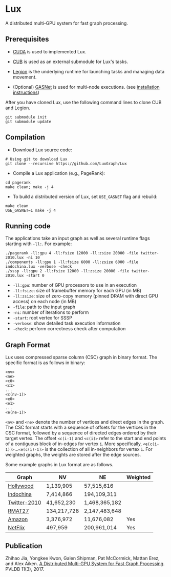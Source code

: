Lux
========================
A distributed multi-GPU system for fast graph processing.

Prerequisites
-------------
* [CUDA](https://developer.nvidia.com/cuda-zone) is used to implemented Lux.

* [CUB](http://nvlabs.github.io/cub/) is used as an external submodule for Lux's tasks.

* [Legion](http://legion.stanford.edu/) is the underlying runtime for launching tasks and managing data movement.

* (Optional) [GASNet](http://gasnet.lbl.gov) is used for multi-node executions. (see [installation instructions](http://legion.stanford.edu/gasnet/))

After you have cloned Lux, use the following command lines to clone CUB and Legion. 
```
git submodule init
git submodule update
```

Compilation
-----------
* Download Lux source code:
```
# Using git to download Lux
git clone --recursive https://github.com/LuxGraph/Lux
```
* Compile a Lux application (e.g., PageRank):
```
cd pagerank
make clean; make -j 4
```
* To build a distributed version of Lux, set `USE_GASNET` flag and rebuild:
```
make clean
USE_GASNET=1 make -j 4
```

Running code
------------
The applications take an input graph as well as several runtime flags starting with `-ll:`. For example:
```
./pagerank -ll:gpu 4 -ll:fsize 12000 -ll:zsize 20000 -file twitter-2010.lux -ni 10
./components -ll:gpu 1 -ll:fsize 6000 -ll:zsize 6000 -file indochina.lux -verbose -check
./sssp -ll:gpu 2 -ll:fsize 12000 -ll:zsize 20000 -file twitter-2010.lux -start 0
```
* `-ll:gpu`: number of GPU processors to use in an execution 
* `-ll:fsize`: size of framebuffer memory for each GPU (in MB) 
* `-ll:zsize`: size of zero-copy memory (pinned DRAM with direct GPU access) on each node (in MB)
* `-file`: path to the input graph
* `-ni`: number of iterations to perform
* `-start`: root vertex for SSSP
* `-verbose`: show detailed task execution information
* `-check`: perform correctness check after computation

Graph Format
------------
Lux uses compressed sparse column (CSC) graph in binary format. The specific format is as follows in binary:
```
<nv>
<ne>
<c0>
<c1>
...
<c(nv-1)>
<e0>
<e1>
...
<e(ne-1)>
```
`<nv>` and `<ne>` denote the number of vertices and direct edges in the graph.
The CSC format starts with a sequence of offsets for the vertices in the CSC format, followed by a sequence of directed edges ordered by their target vertex.
The offset `<c(i-1)` and `<c(i)>` refer to the start and end points of a contiguous block of in-edges for vertex `i`.
More specifically, `<e(c(i-1))>`...`<e(c(i)-1)>` is the collection of all in-neighbors for vertex `i`.
For weighted graphs, the weights are stored after the edge sources.

Some example graphs in Lux format are as follows.

| **Graph**                                                       |  **NV**     | **NE**        | **Weighted** |
|-----------------------------------------------------------------|-------------|---------------|--------------|
| [Hollywood](http://sapling.stanford.edu/~zhihao/hollywood.lux)  | 1,139,905   | 57,515,616    |              |
| [Indochina](http://sapling.stanford.edu/~zhihao/indochina.lux)  | 7,414,866   | 194,109,311   |              |
| [Twitter-2010](http://sapling.stanford.edu/~zhihao/twitter.lux) | 41,652,230  | 1,468,365,182 |              |
| [RMAT27](http://sapling.stanford.edu/~zhihao/rmat.lux)          | 134,217,728 | 2,147,483,648 |              |
| [Amazon](http://sapling.stanford.edu/~zhihao/amazon.lux)        | 3,376,972   | 11,676,082    | Yes          |
| [NetFlix](http://sapling.stanford.edu/~zhihao/netflix.lux)      | 497,959     | 200,961,014   | Yes          |


Publication
-----------
Zhihao Jia, Yongkee Kwon, Galen Shipman, Pat McCormick, Mattan Erez, and Alex Aiken. [A Distributed Multi-GPU System for Fast Graph Processing](http://www.vldb.org/pvldb/vol11/p297-jia.pdf). PVLDB 11(3), 2017.
